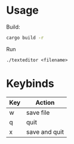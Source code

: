 # Usage

Build:
```bash
cargo build -r
```

Run
```
./texteditor <filename>
```

# Keybinds
| Key | Action |
| --- | --- |
| w | save file |
| q | quit |
| x | save and quit |
